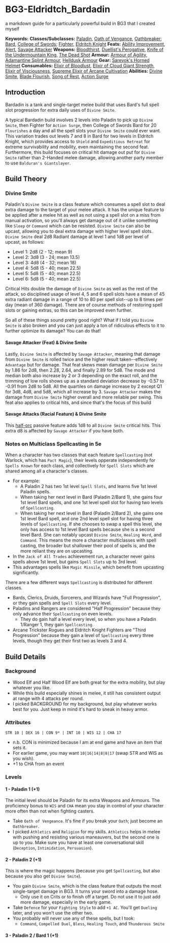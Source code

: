 # BG3-Eldridtch_Bardadin
a markdown guide for a particularly powerful build in BG3 that I created myself

**__Keywords__:**
  **Classes/Subclasses:** [Paladin](https://bg3.wiki/wiki/Paladin), [Oath of Vengance](https://bg3.wiki/wiki/Oath_of_Vengeance), [Oathbreaker](https://bg3.wiki/wiki/Oathbreaker); [Bard](https://bg3.wiki/wiki/College_of_Swords), [College of Swords](https://bg3.wiki/wiki/College_of_Swords); [Fighter](https://bg3.wiki/wiki/Fighter), [Eldritch Knight](https://bg3.wiki/wiki/Eldritch_Knight)
  **Feats:** [Ability Improvement](https://bg3.wiki/wiki/Feats), [Alert](https://bg3.wiki/wiki/Alert), [Savage Attacker](https://bg3.wiki/wiki/Savage_Attacker)
  **Weapons:** [Bloodthirst](https://bg3.wiki/wiki/Bloodthirst), [Duellist's Perogative](https://bg3.wiki/wiki/Duellist%27s_Prerogative), [Knife of the Undermountain King](https://bg3.wiki/wiki/Knife_of_the_Undermountain_King), [The Dead Shot](https://bg3.wiki/wiki/The_Dead_Shot)
  **Armour:** [Armour of Agility](https://bg3.wiki/wiki/Armour_of_Agility), [Adamantine Splint Armour](https://bg3.wiki/wiki/Adamantine_Splint_Armour), [Helldusk Armour](https://bg3.wiki/wiki/Helldusk_Armour)
  **Gear:** [Sarevok's Horned Helmet](https://bg3.wiki/wiki/Sarevok%27s_Horned_Helmet)
  **Consumables:** [Elixir of Bloodlust](https://bg3.wiki/wiki/Elixir_of_Bloodlust), [Elixir of Cloud Giant Strength](https://bg3.wiki/wiki/Elixir_of_Cloud_Giant_Strength), [Elixir of Visciousness](https://bg3.wiki/wiki/Elixir_of_Viciousness), [Supreme Elixir of Arcane Cultivation](https://bg3.wiki/wiki/Supreme_Elixir_of_Arcane_Cultivation)
  **Abilities:** [Divine Smite](https://bg3.wiki/wiki/Divine_Smite), [Blade Flourish](https://bg3.wiki/wiki/Blade_Flourish), [Song of Rest](https://bg3.wiki/wiki/Song_of_Rest), [Action Surge](https://bg3.wiki/wiki/Action_Surge)
  
## Introduction
Bardadin is a tank and single-target melee build that uses Bard's full spell slot progression for extra daily uses of `Divine Smite`.

A typical Bardadin build involves 2 levels into Paladin to pick up `Divine Smite`, then Fighter for `Action Surge`, then College of Swords Bard for 20 `Flourishes` a day and all the spell slots your `Divine Smite` could ever want. This variation trades out levels 7 and 8 in Bard for two levels in Eldritch Knight, which provides access to `Shield` and `Expeditious Retreat` for extreme survivability and mobility, even maintaining the second feat. Furthermore, this build focuses on critical hit damage out put for `Divine Smite` rather than 2-Handed melee damage, allowing another party member to use `Balduran's Giantslayer`.

## Build Theory
### Divine Smite
Paladin's `Divine Smite` is a class feature which consumes a spell slot to deal extra damage to the target of your melee attack. It has the unique feature to be applied after a melee hit as well as not using a spell slot on a miss from manual activation, so you'll always get damage out of it unlike something like `Sleep` or `Command` which can be resisted. `Divine Smite` can also be upcast, allowing you to deal extra damage with higher level spell slots. `Divine Smite` deal 2d8 Radiant damage at level 1 and 1d8 per level of upcast, as follows:
 - Level 1: 2d8 (2 - 12; mean 9)
 - Level 2: 3d8 (3 - 24; mean 13.5)
 - Level 3: 4d8 (4 - 32; mean 18)
 - Level 4: 5d8 (5 - 40; mean 22.5)
 - Level 5: 5d8 (5 - 40; mean 22.5)
 - Level 6: 5d8 (5 - 40; mean 22.5)
 
Critical Hits double the damage of `Divine Smite` as well as the rest of the attack, so disciplined usage of level 4, 5 and 6 spell slots have a mean of 45 extra radiant damage in a range of 10 to 80 per spell slot--up to 8 times per day (mean of 360 damage). There are of course methods of restoring spell slots or gaining extras, so this can be improved even further.

So all of these things sound pretty good right? What if I told you `Divine Smite` is also broken and you can just apply a ton of ridiculous effects to it to further optimize its damage? You can do that!

#### Savage Attacker (Feat) & Divine Smite
Lastly, `Divine Smite` is affected by `Savage Attacker`, meaning that damage from `Divine Smite` is rolled twice and the higher result taken--effectively `Advantage` but for damage. That feat skews mean damage per `Divine Smite` by 1.86 for 2d8, then 2.28, 2.64, and finally 2.89 for 5d8. The mode and median both also increase by 2 or 3 depending on the exact roll, and the trimming of low rolls shows up as a standard deviation decrease by -0.57 to -0.91 from 2d8 to 5d8. All the quartiles on damage increase by 2 except Q1 for 3d8, 4d8, and 5d8, which all increase by 3. `Savage Attacker` makes the damage from `Divine Smite` higher overall and more reliable per swing. This feat also applies to critical hits, and since that's the focus of this build

#### Savage Attacks (Racial Feature) & Divine Smite
This [half-orc](https://bg3.wiki/wiki/Half-Orc) passive feature adds 1d8 to all `Divine Smite` critical hits. This extra d8 is affected by `Savage Attacker` if you have both.

### Notes on Multiclass Spellcasting in 5e
When a character has two classes that each feature `Spellcasting` (not Warlock, which has `Pact Magic`), their levels opperate independently for `Spells Known` for each class, and collectively for `Spell Slots` which are shared among all a character's classes.
 - For example:
   - A Paladin 2 has two 1st level `Spell Slots`, and learns five 1st level Paladin spells.
   - When taking her next level in Bard (Paladin 2/Bard 1), she gains four 1st level Bard spells, and one 1st level spell slot for having two levels of `Spellcasting`.
   - When taking her next level in Bard (Paladin 2/Bard 2), she gains one 1st level Bard spell, and one 2nd level spell slot for having three levels of `Spellcasting`. If she chooses to swap a spell this level, she only has access to 1st level Bard spells because she is a second level Bard. She can notably upcast `Divine Smite`, `Healing Word`, and `Command`.
This means the more a character multiclasses with spell casting, the broader but shallower their pool of spells is, and the more reliant they are on upcasting.
 - In the `Jack of All Trades` achievement run, a character never gains spells above 1st level, but gains `Spell Slots` up to 3rd level.
 - This advantages spells like `Magic Missile`, which benefit from upcasting significantly.

There are a few different ways `Spellcasting` is distributed for different classes.
 - Bards, Clerics, Druids, Sorcerers, and Wizards have "Full Progression", or they gain spells and `Spell Slots` every level.
 - Paladins and Rangers are considered "Half Progression" because they only advance their `Spellcasting` on even levels.
   - They do gain half a level every level, so when you have a Paladin 1/Ranger 1, they gain `Spellcasting`.
 - Arcane Trickster Rogues and Eldritch Knight Fighters are "Third Progression" because they gain a level of `Spellcasting` every three levels, though they get their first two as levels 3 and 4.

## Build Details
### Background
 - Wood Elf and Half Wood Elf are both great for the extra mobility, but play whatever you like.
 - While this build especially shines in melee, it still has consistent output at range with 4 attacks per round.
 - I picked BACKGROUND for my background, but play whatever works best for you. Just keep in mind it's hard to sneak in heavy armor.

### Attributes
`STR 10 | DEX 16 | CON 9* | INT 10 | WIS 12 | CHA 17`
 - n.b. CON is minimized because I am at end game and have an item that sets it.
 - For earlier game, you may want `10|16|14|8|8|17` (swap STR and WIS as you wish).
 - +1 to CHA from an event
 
### Levels

#### 1 - Paladin 1 (+1)
The initial level should be Paladin for its extra Weapons and Armours. The proficiency bonus to `WIS` and `CHA` mean you stay in control of your character more often than not when fighting casters.
 - Take `Oath of Vengeance`. It's fine if you break your `Oath`; just become an `Oathbreaker`.
 - I picked `Athletics` and `Religion` for my skills. `Athletics` helps in melee with pushing and resisting various maneauvers, but the second one is up to you. Make sure you have at least one conversational skill (`Deception`, `Intimidation`, `Persuasion`).

#### 2 - Paladin 2 (+1)
This is where the magic happens (because you get `Spellcasting`, but also because you also get `Divine Smite`).
 - You gain `Divine Smite`, which is the class feature that outputs the most single-target damage in BG3. It turns your sword into a damage hose.
   - Only use it on Crits or to finish off a target. Do not use it to just add more damage, especially in the early game.
 - Take `Defence` for your `Fighting Style` to add `+1 AC`. You'll get `Dueling` later, and you won't use the other two.
 - You probably will never use any of these spells, but I took:
   - `Command`, `Compelled Duel`, `Bless`, `Healing Touch`, and `Thunderous Smite`
 
#### 3 - Paladin 2 / Bard 1 (+1)

 
